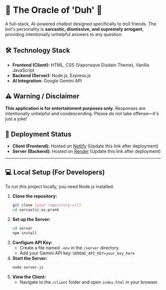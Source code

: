 # 👑 The Oracle of 'Duh' 🤖

A full-stack, AI-powered chatbot designed specifically to troll friends. The bot's personality is **sarcastic, dismissive, and supremely arrogant**, providing intentionally unhelpful answers to any question.

## 🛠️ Technology Stack

* **Frontend (Client):** HTML, CSS (Vaporwave Disdain Theme), Vanilla JavaScript
* **Backend (Server):** Node.js, Express.js
* **AI Integration:** Google Gemini API

## ⚠️ Warning / Disclaimer

**This application is for entertainment purposes only.** Responses are intentionally unhelpful and condescending. Please do not take offense—it's just a joke!

## 🚀 Deployment Status

* **Client (Frontend):** Hosted on [Netlify](https://your-netlify-app-url.netlify.app) (Update this link after deployment)
* **Server (Backend):** Hosted on [Render](https://your-render-server-url.onrender.com/api/chat) (Update this link after deployment)

---

## 💻 Local Setup (For Developers)

To run this project locally, you need Node.js installed.

1.  **Clone the repository:**
    ```bash
    git clone [your-repository-url]
    cd sarcastic-ai-prank
    ```
2.  **Set up the Server:**
    ```bash
    cd server
    npm install
    ```
3.  **Configure API Key:**
    * Create a file named `.env` in the `/server` directory.
    * Add your Gemini API key: `GEMINI_API_KEY=your_key_here`
4.  **Start the Server:**
    ```bash
    node server.js
    ```
5.  **View the Client:**
    * Navigate to the `/client` folder and open `index.html` in your browser.